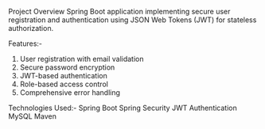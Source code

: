 Project Overview
Spring Boot application implementing secure user registration and authentication using JSON Web Tokens (JWT) for stateless authorization.

Features:-
1. User registration with email validation
2. Secure password encryption
3. JWT-based authentication
4. Role-based access control
5. Comprehensive error handling

Technologies Used:-
Spring Boot
Spring Security
JWT Authentication
MySQL
Maven
